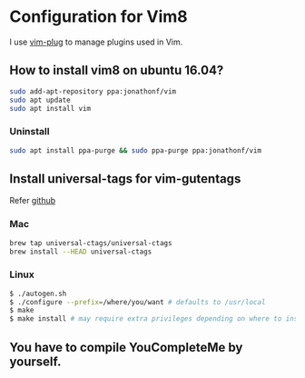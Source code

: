 # Configuration for Vim8

I use [vim-plug](https://github.com/junegunn/vim-plug) to manage plugins used in Vim.

## How to install vim8 on ubuntu 16.04?
```bash
sudo add-apt-repository ppa:jonathonf/vim
sudo apt update
sudo apt install vim
```

### Uninstall
```bash
sudo apt install ppa-purge && sudo ppa-purge ppa:jonathonf/vim
```

## Install universal-tags for vim-gutentags
Refer [github](https://github.com/universal-ctags/ctags)
### Mac
```bash
brew tap universal-ctags/universal-ctags
brew install --HEAD universal-ctags
```

### Linux
```bash
$ ./autogen.sh
$ ./configure --prefix=/where/you/want # defaults to /usr/local
$ make
$ make install # may require extra privileges depending on where to install
```

## You have to compile YouCompleteMe by yourself.
